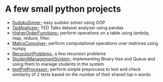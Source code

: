 <h1>A few small python projects</h1>
<ul>
<li><u>SudokuSolver-</u> easy sudoko solver using OOP</li>
<li><u>TedAnalyzer-</u> TED Talks dataset analyzer using pandas</li>
<li><u>HigherOrderFunctions-</u> perform operations on a table using lambda, map, reduce, filter.</li>
<li><u>MatrixConvolver-</u> perform computational operations over matrices using numpy</li>
<li><u>RecursionProblems-</u> a few recursion problems</li>
<li><u>StudentManagementSystem-</u> implementing Binary tree and Queue and using them to manage students in the system </li>
<li><u>textPreProcessor-</u> perform simple preprocess to text and check similarity of 2 texts based on the number of their shared top n words. </li>
</ul>
